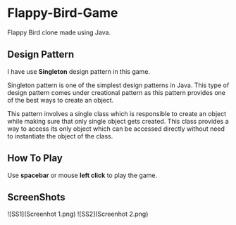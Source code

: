 # Flappy-Bird-Game
Flappy Bird clone made using Java.
## Design Pattern
I have use **Singleton** design pattern in this game.

Singleton pattern is one of the simplest design patterns in Java. This type of design pattern comes under creational pattern as this pattern provides one of the best ways to create an object.

This pattern involves a single class which is responsible to create an object while making sure that only single object gets created. This class provides a way to access its only object which can be accessed directly without need to instantiate the object of the class.
## How To Play
Use **spacebar** or mouse **left click** to play the game.
## ScreenShots
![SS1](Screenhot 1.png)
![SS2](Screenhot 2.png)
